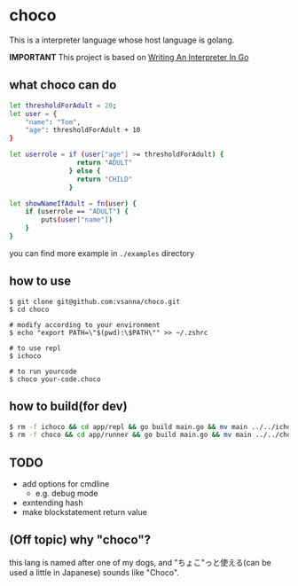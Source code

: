 # choco

This is a interpreter language whose host language is golang.

**IMPORTANT** This project is based on [Writing An Interpreter In Go](https://interpreterbook.com/)

## what choco can do

```bash
let thresholdForAdult = 20;
let user = {
    "name": "Tom",
    "age": thresholdForAdult + 10
}

let userrole = if (user["age"] >= thresholdForAdult) {
                 return "ADULT"
               } else {
                 return "CHILD"
               }

let showNameIfAdult = fn(user) {
    if (userrole == "ADULT") {
        puts(user["name"])
    }
}
```

you can find more example in `./examples` directory

## how to use

```
$ git clone git@github.com:vsanna/choco.git
$ cd choco

# modify according to your environment
$ echo "export PATH=\"$(pwd):\$PATH\"" >> ~/.zshrc

# to use repl
$ ichoco

# to run yourcode
$ choco your-code.choco
```

## how to build(for dev)

```bash
$ rm -f ichoco && cd app/repl && go build main.go && mv main ../../ichoco && cd ../../
$ rm -f choco && cd app/runner && go build main.go && mv main ../../choco && cd ../../
```

## TODO

- add options for cmdline
  - e.g. debug mode
- exntending hash
- make blockstatement return value

## (Off topic) why "choco"?

this lang is named after one of my dogs, and "ちょこ"っと使える(can be used a little in Japanese) sounds like "Choco".
